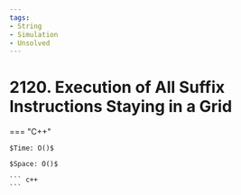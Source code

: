 ```yaml
---
tags:
- String
- Simulation
- Unsolved
---
```



# 2120. Execution of All Suffix Instructions Staying in a Grid

=== "C++"

    $Time: O()$

    $Space: O()$

    ``` c++
    ```
